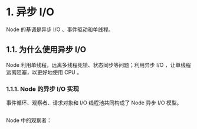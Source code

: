 # 1. 异步 I/O

Node 的基调是异步 I/O 、事件驱动和单线程。

## 1.1. 为什么使用异步 I/O

Node 利用单线程，远离多线程死锁、状态同步等问题；利用异步 I/O ，让单线程远离阻塞，以更好地使用 CPU 。

### 1.1.1. Node 的异步 I/O 实现

事件循环、观察者、请求对象和 I/O 线程池共同构成了 Node 异步 I/O 模型。

![]()

Node 中的观察者：

![]()